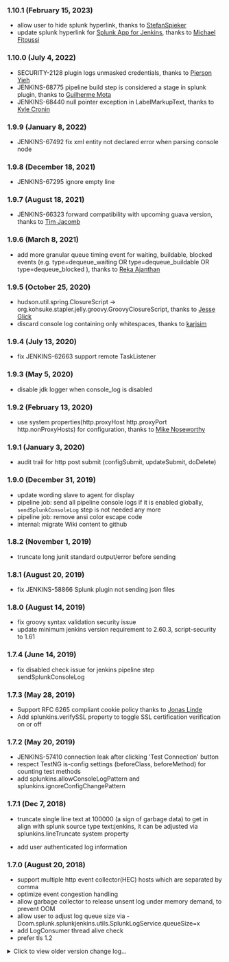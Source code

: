 ### 1.10.1 (February 15, 2023)
- allow user to hide splunk hyperlink, thanks to [StefanSpieker](https://github.com/StefanSpieker)
- update splunk hyperlink for [Splunk App for Jenkins](https://splunkbase.splunk.com/app/3332), thanks to [Michael Fitoussi](https://github.com/mifitous)

### 1.10.0 (July 4, 2022)
- SECURITY-2128 plugin logs unmasked credentials, thanks to [Pierson Yieh](https://github.com/pyieh)
- JENKINS-68775 pipeline build step is considered a stage in splunk plugin, thanks to [Guilherme Mota](https://github.com/guilhermemotadock)
- JENKINS-68440 null pointer exception in LabelMarkupText, thanks to [Kyle Cronin](https://github.com/cronik)

### 1.9.9 (January 8, 2022)
- JENKINS-67492 fix xml entity not declared error when parsing console node
### 1.9.8 (December 18, 2021)
- JENKINS-67295 ignore empty line
### 1.9.7 (August 18, 2021)
- JENKINS-66323 forward compatibility with upcoming guava version, thanks to [Tim Jacomb](https://github.com/timja)
### 1.9.6 (March 8, 2021)
- add more granular queue timing event for waiting, buildable, blocked events (e.g. type=dequeue_waiting OR type=dequeue_buildable OR type=dequeue_blocked ), thanks to [Reka Ajanthan](https://github.com/rekathiru)

### 1.9.5 (October 25, 2020) 
- hudson.util.spring.ClosureScript → org.kohsuke.stapler.jelly.groovy.GroovyClosureScript, thanks to [Jesse Glick](https://github.com/jglick)
- discard console log containing only whitespaces, thanks to [karjsim](https://github.com/karjsim)

### 1.9.4 (July 13, 2020) 
- fix JENKINS-62663 support remote TaskListener

### 1.9.3 (May 5, 2020) 
- disable jdk logger when console_log is disabled

### 1.9.2 (February 13, 2020) 
-   use system properties(http.proxyHost http.proxyPort http.nonProxyHosts) for configuration, thanks to [Mike Noseworthy](https://github.com/noseworthy)

### 1.9.1 (January 3, 2020) 
-   audit trail for http post submit (configSubmit, updateSubmit, doDelete)

### 1.9.0 (December 31, 2019)
-   update wording slave to agent for display
-   pipeline job: send all pipeline console logs if it is enabled globally, `sendSplunkConsoleLog` step is not needed any more
-   pipeline job: remove ansi color escape code
-   internal: migrate Wiki content to github 

### 1.8.2 (November 1, 2019) 
-   truncate long junit standard output/error before sending

### 1.8.1 (August 20, 2019) 

-   fix JENKINS-58866 Splunk plugin not sending json files

### 1.8.0 (August 14, 2019) 

-   fix groovy syntax validation security issue
-   update minimum jenkins version requirement to 2.60.3, script-security
    to 1.61

### 1.7.4 (June 14, 2019) 

-   fix disabled check issue for jenkins pipeline
    step sendSplunkConsoleLog

### 1.7.3 (May 28, 2019) 

-   Support RFC 6265 compliant cookie policy thanks to [Jonas Linde](https://github.com/krakan)
-   Add splunkins.verifySSL property to toggle SSL certification
    verification on or off

### 1.7.2 (May 20, 2019) 

-   JENKINS-57410 connection leak after clicking 'Test Connection'
    button
-   respect TestNG is-config settings (beforeClass, beforeMethod) for
    counting test methods
-   add splunkins.allowConsoleLogPattern and
    splunkins.ignoreConfigChangePattern

### 1.7.1 (Dec 7, 2018)  

-   truncate single line text at 100000 (a sign of garbage data) to get
    in align with splunk source type text:jenkins, it can be adjusted
    via splunkins.lineTruncate system property

-   add user authenticated log information

### 1.7.0 (August 20, 2018)  

-   support multiple http event collector(HEC) hosts which are separated
    by comma
-   optimize event congestion handling
-   allow garbage collector to release unsent log under memory demand,
    to prevent OOM
-   allow user to adjust log queue size via
    -Dcom.splunk.splunkjenkins.utils.SplunkLogService.queueSize=x
-   add LogConsumer thread alive check
-   prefer tls 1.2

  
<details>
 <summary>Click to view older version change log...</summary>
  

### 1.6.3 (Dec 1, 2017)  

-   fix configuration migration issue for versions prior to 1.5.0

### 1.6.2 (Nov 28, 2017)  

-   defer LogHandler hook registration
-   add covered number and total number in addition to percentage for
    code coverage (index=jenkins event\_tag=coverage)

### 1.6.1 (Oct 15, 2017)  

-   remove restricted computer.getDisplayExecutors api call
-   add splunkins.buffer property which can be added to jenkins start up
    parameter (such as -Dsplunkins.buffer=4096) to adjust console log
    buffer

### 1.6.0 (August 15, 2017)  

-   add splunkins.getJunitReport(int pageSize, List\<String\>
    ignoredTestResultActions = null) which allow user to ignore specific
    test result formats

-   unify junit test results with xunit and cucumber test results

-   defer updateCache operation to JOB\_LOADED phase

-   send JVM memory pool usage,  can be searched via

    ``` syntaxhighlighter-pre
    index="jenkins_statistics" event_tag=jvm_memory
    ```

### 1.5.3 (July 25, 2017)  

-   fix SECURITY-479 (Arbitrary code execution vulnerability in rare
    circumstances)

### 1.5.2 (May 22, 2017)  

-   convert Float.NaN or Double.NaN to null
-   make sure workspace exists before sending files, thanks
    to [ctran](https://github.com/ctran)
-   fix Log type and allow verbose logging

### 1.5.1 (April 24, 2017)  

-   Fix log congestion issue when slave launcher generated verbose logs
    during Jenkins restart phase

### 1.5.0 (April 16, 2017)  

-   Use SecureGroovyScript to address security issues mentioned
    on <https://jenkins.io/security/advisory/2017-04-10/> . If you hit
    errors like   

    ``` console-output
    org.jenkinsci.plugins.scriptsecurity.scripts.UnapprovedUsageException: script not yet approved for use
    ```
      
    you need go to "Manage Jenkins -\> In-process Script Approval"
     (JENKINS\_URL/scriptApproval) page to review the script and approve it.

-   Add support for [jacoco-plugin](https://wiki.jenkins-ci.org/display/JENKINS/JaCoCo+Plugin)

### 1.4.3 (Mar 3, 2017)

-   Do not extract scm info for job start event, since the info maybe
    obtained from last build, not current build
-   Add null check for Node
-   Use job's full name instead of url to get compliance with
    env.JOB\_NAME

### 1.4.2 (Jan 4, 2017)

-   Improve retry handling when Splunk is busy

### 1.4.1 (Dec 19, 2016)

-   Send separate event for running jobs, used for long running job
    alert

### 1.4 (Dec 19, 2016)

-   Support Coverage Report generated by [Clover plugin](https://wiki.jenkins-ci.org/display/JENKINS/Clover+Plugin) and [Cobertura
    plugin](https://wiki.jenkins-ci.org/display/JENKINS/Cobertura+Plugin)
-   Rewrite the metadata configuration page to improve the readability.
-   Shaded org.apache.http package to avoid conflicts with other plugin
    which is using an older version
-   Improve http posting performance by using Gzip.

### 1.3.1 (Oct 27, 2016)

-   Masked Password parameter, send \*\*\*
-   Do not send whole Environment variable list, only send build
    parameters.
-   Added BuildInfoArchiver to send historical data

### 1.3 (Oct 19, 2016)

-   Support Test Report generated by [cucumber-testresult-plugin](https://wiki.jenkins-ci.org/display/JENKINS/Cucumber+Test+Result+Plugin)
-   FIXED TestNG Summary Display issue

### 1.2 (Oct 16, 2016)

-   Support Test Report generated by [TestNG plugin](https://wiki.jenkins-ci.org/display/JENKINS/testng-plugin)

### 1.1 (Oct 14, 2016)

-   Simplify metadata configuration
-   Fixed No signature of method: static
    com.splunk.splunkjenkins.utils.LogEventHelper.sendFiles() is
    applicable for argument types:
    (org.jenkinsci.plugins.workflow.job.WorkflowRun ...

### 1.0 (Oct 8, 2016)

-   Initial release

</details>